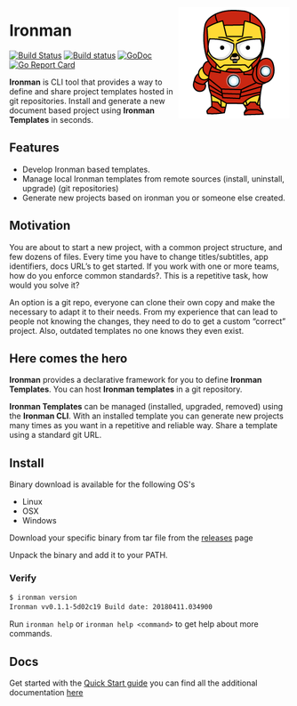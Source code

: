 <p align="center">
 <img style="float: right;" src="ironman.png" alt="Ironman logo"/>
</p>

# Ironman 
[![Build Status](https://travis-ci.org/ironman-project/ironman.svg?branch=master)](https://travis-ci.org/ironman-project/ironman)
[![Build status](https://ci.appveyor.com/api/projects/status/yi1e02dy65nv96uy/branch/master?svg=true)](https://ci.appveyor.com/project/ottogiron/ironman/branch/master)
[![GoDoc](https://godoc.org/github.com/ironman-project/ironman?status.svg)](https://godoc.org/github.com/ironman-project/ironman)
[![Go Report Card](https://goreportcard.com/badge/github.com/ironman-project/ironman)](https://goreportcard.com/report/github.com/ironman-project/ironman)

**Ironman**  is CLI tool that provides a way to define and share project templates hosted in git repositories. Install and generate a new document based project using  **Ironman Templates** in seconds.

## Features 

 * Develop  Ironman based templates.
 * Manage local Ironman templates from remote sources (install, uninstall, upgrade) (git repositories)
 * Generate new projects based on ironman you or someone else created.

## Motivation

You are about to start a new project, with a common project structure, and few dozens of files.  Every time you have to change titles/subtitles, app identifiers, docs URL’s to get started. If you work with one or more teams, how do you enforce common standards?.  This is a repetitive task, how would you solve it?
 
An option is a git repo, everyone can clone their own copy and make the necessary to adapt it to their needs. From my experience that can lead to people not knowing the changes, they need to do to get a custom “correct” project. Also, outdated templates no one knows they even exist.
## Here comes the hero 

**Ironman** provides a declarative framework for you to define **Ironman Templates**. You can host **Ironman templates** in a git repository.

**Ironman Templates** can be managed (installed, upgraded, removed) using the **Ironman CLI**. With an installed template you can generate new projects many times as you want in a repetitive and reliable way. Share a template using a standard git URL.

## Install

Binary download is available for the following OS's

* Linux
* OSX
* Windows

Download your specific  binary from tar file from the [releases](https://github.com/ironman-project/ironman/releases) page

Unpack the binary and add it to your PATH.

### Verify 

```bash
$ ironman version
Ironman vv0.1.1-5d02c19 Build date: 20180411.034900
``` 

Run ```ironman help``` or ```ironman help <command>``` to get help about more commands.



## Docs

Get started with the [Quick Start guide](docs/quickstart.md) you can find all the additional documentation [here](docs)
